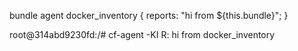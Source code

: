 bundle agent docker_inventory
{
  reports: "hi from ${this.bundle}";
}

root@314abd9230fd:/# cf-agent -KI
R: hi from docker_inventory

